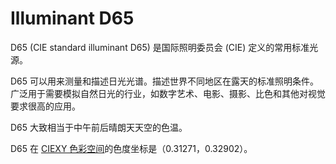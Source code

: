 # Illuminant D65

D65 (CIE standard illuminant D65) 是国际照明委员会 (CIE) 定义的常用标准光源。

D65 可以用来测量和描述日光光谱。描述世界不同地区在露天的标准照明条件。
广泛用于需要模拟自然日光的行业，如数字艺术、电影、摄影、比色和其他对视觉要求很高的应用。

D65 大致相当于中午前后晴朗天天空的色温。

D65 在 [CIEXY 色彩空间](./color-space.md)的色度坐标是（0.31271，0.32902）。
